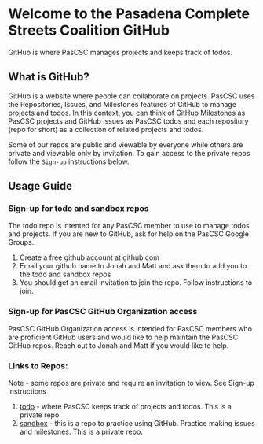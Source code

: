 # Welcome to the Pasadena Complete Streets Coalition GitHub
GitHub is where PasCSC manages projects and keeps track of todos.

## What is GitHub?
GitHub is a website where people can collaborate on projects. PasCSC uses the Repositories, Issues, and Milestones features of GitHub to manage projects and todos. In this context, you can think of GitHub Milestones as PasCSC projects and GitHub Issues as PasCSC todos and each repository (repo for short) as a collection of related projects and todos.

Some of our repos are public and viewable by everyone while others are private and viewable only by invitation. To gain access to the private repos follow the `Sign-up` instructions below. 

## Usage Guide

### Sign-up for todo and sandbox repos
The todo repo is intented for any PasCSC member to use to manage todos and projects. If you are new to GitHub, ask for help on the PasCSC Google Groups.

1. Create a free github account at github.com
2. Email your github name to Jonah and Matt and ask them to add you to the todo and sandbox repos
3. You should get an email invitation to join the repo.  Follow instructions to join.

### Sign-up for PasCSC GitHub Organization access
PasCSC GitHub Organization access is intended for PasCSC members who are proficient GitHub users and would like to help maintain the PasCSC GitHub repos. Reach out to Jonah and Matt if you would like to help.

### Links to Repos:
Note - some repos are private and require an invitation to view. See Sign-up instructions
1. [todo](https://github.com/Pasadena-Complete-Streets-Coalition/todo) - where PasCSC keeps track of projects and todos. This is a private repo.
2. [sandbox](https://github.com/Pasadena-Complete-Streets-Coalition/sandbox) - this is a repo to practice using GitHub. Practice making issues and milestones. This is a private repo.
